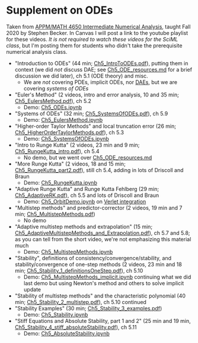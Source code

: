 # Supplement on ODEs
Taken from  [APPM/MATH 4650 Intermediate Numerical Analysis](https://github.com/stephenbeckr/numerical-analysis-class/blob/master/syllabus.md#detailed-list-of-topics), taught Fall 2020 by Stephen Becker. In Canvas I will post a link to the youtube playlist for these videos.  *It is not required to watch these videos for the SciML class*, but I'm posting them for students who didn't take the prerequisite numerical analysis class.

- "Introduction to ODEs" (44 min; [Ch5_IntroToODEs.pdf](https://github.com/stephenbeckr/numerical-analysis-class/blob/master/Notes/Ch5_IntroToODEs.pdf)), putting them in context (we did *not* discuss DAE; see [Ch5_ODE_resources.md](https://github.com/stephenbeckr/numerical-analysis-class/blob/master/Notes/Ch5_ODE_resources.md) for a brief discussion we did later), ch 5.1 (ODE theory) and misc.
  - We are *not* covering PDEs, implicit ODEs, nor [DAEs](https://en.wikipedia.org/wiki/Differential-algebraic_system_of_equations), but we are covering *systems of ODEs*
- "Euler's Method" (2 videos, intro and error analysis, 10 and 35 min; [Ch5_EulersMethod.pdf](https://github.com/stephenbeckr/numerical-analysis-class/blob/master/Notes/Ch5_EulersMethod.pdf)), ch 5.2
  - Demo: [Ch5_ODEs.ipynb](https://github.com/stephenbeckr/numerical-analysis-class/blob/master/Demos/Ch5_ODEs.ipynb)
- "Systems of ODEs" (32 min; [Ch5_SystemsOfODEs.pdf](https://github.com/stephenbeckr/numerical-analysis-class/blob/master/Notes/Ch5_SystemsOfODEs.pdf)), ch 5.9
  - Demo: [Ch5_EulersMethod.ipynb](https://github.com/stephenbeckr/numerical-analysis-class/blob/master/Demos/Ch5_EulersMethod.ipynb)
- "Higher-order Taylor Methods" and local truncation error (26 min; [Ch5_HigherOrderTaylorMethods.pdf](https://github.com/stephenbeckr/numerical-analysis-class/blob/master/Notes/Ch5_HigherOrderTaylorMethods.pdf)), ch 5.3
  - Demo: [Ch5_SystemsOfODEs.ipynb](https://github.com/stephenbeckr/numerical-analysis-class/blob/master/Demos/Ch5_SystemsOfODEs.ipynb)
- "Intro to Runge Kutta" (2 videos, 23 min and 9 min; [Ch5_RungeKutta_intro.pdf](https://github.com/stephenbeckr/numerical-analysis-class/blob/master/Notes/Ch5_RungeKutta_intro.pdf)), ch 5.4
  - No demo, but we went over [Ch5_ODE_resources.md](https://github.com/stephenbeckr/numerical-analysis-class/blob/master/Notes/Ch5_ODE_resources.md)
- "More Runge Kutta" (2 videos, 18 and 15 min; [Ch5_RungeKutta_part2.pdf](https://github.com/stephenbeckr/numerical-analysis-class/blob/master/Notes/Ch5_RungeKutta_part2.pdf)), still ch 5.4, adding in lots of Driscoll and Braun
  - Demo: [Ch5_RungeKutta.ipynb](https://github.com/stephenbeckr/numerical-analysis-class/blob/master/Demos/Ch5_RungeKutta.ipynb)
- "Adaptive Runge Kutta" and Runge Kutta Fehlberg (29 min; [Ch5_AdaptiveRK.pdf](https://github.com/stephenbeckr/numerical-analysis-class/blob/master/Notes/Ch5_AdaptiveRK.pdf)), ch 5.5 and lots of Driscoll and Braun
  - Demo: [Ch5_OrbitDemo.ipynb](https://github.com/stephenbeckr/numerical-analysis-class/blob/master/Demos/Ch5_OrbitDemo.ipynb) on [Verlet integration](https://en.wikipedia.org/wiki/Verlet_integration)
- "Multistep methods" and predictor-corrector (2 videos, 19 min and 7 min; [Ch5_MultistepMethods.pdf](https://github.com/stephenbeckr/numerical-analysis-class/blob/master/Notes/Ch5_MultistepMethods.pdf))
  - No demo
- "Adaptive multistep methods and extrapolation" (15 min; [Ch5_AdaptiveMultistepMethods_and_Extrapolation.pdf](https://github.com/stephenbeckr/numerical-analysis-class/blob/master/Notes/Ch5_AdaptiveMultistepMethods_and_Extrapolation.pdf)), ch 5.7 and 5.8; as you can tell from the short video, we're not emphasizing this material much
  - Demo: [Ch5_MultistepMethods.ipynb](https://github.com/stephenbeckr/numerical-analysis-class/blob/master/Demos/Ch5_MultistepMethods.ipynb)
- "Stability", definitions of consistency/convergence/stability, and stability/convergence of one-step methods (2 videos, 23 min and 18 min; [Ch5_Stability_1_definitionsOneStep.pdf](https://github.com/stephenbeckr/numerical-analysis-class/blob/master/Notes/Ch5_Stability_1_definitionsOneStep.pdf)), ch 5.10
  - Demo: [Ch5_MultistepMethods_implicit.ipynb](https://github.com/stephenbeckr/numerical-analysis-class/blob/master/Demos/Ch5_MultistepMethods_implicit.ipynb) continuing what we did last demo but using Newton's method and others to solve implicit update
- "Stability of multistep methods" and the characteristic polynomial (40 min; [Ch5_Stability_2_multistep.pdf](https://github.com/stephenbeckr/numerical-analysis-class/blob/master/Notes/Ch5_Stability_2_multistep.pdf)), ch 5.10 continued
- "Stability Examples" (30 min; [Ch5_Stability_3_examples.pdf](https://github.com/stephenbeckr/numerical-analysis-class/blob/master/Notes/Ch5_Stability_3_examples.pdf))
  - Demo: [Ch5_Stability.ipynb](https://github.com/stephenbeckr/numerical-analysis-class/blob/master/Demos/Ch5_Stability.ipynb)
- "Stiff Equations and Absolute Stability, part 1 and 2" (25 min and 19 min, [Ch5_Stability_4_stiff_absoluteStability.pdf](https://github.com/stephenbeckr/numerical-analysis-class/blob/master/Notes/Ch5_Stability_4_stiff_absoluteStability.pdf)), ch 5.11
  - Demo: [Ch5_AbsoluteStability.ipynb](https://github.com/stephenbeckr/numerical-analysis-class/blob/master/Demos/Ch5_AbsoluteStability.ipynb)
